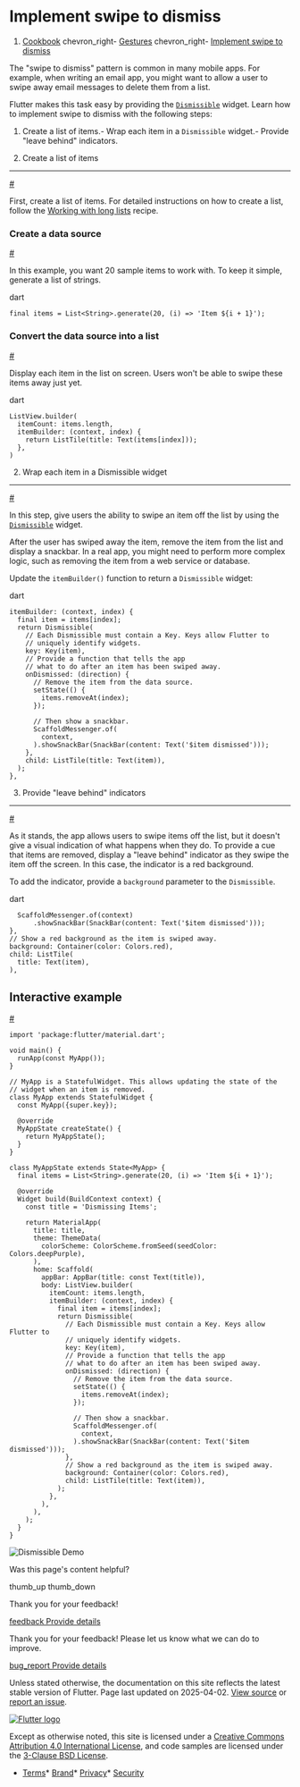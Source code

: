 Implement swipe to dismiss
==========================

1. [Cookbook](/cookbook) chevron\_right- [Gestures](/cookbook/gestures) chevron\_right- [Implement swipe to dismiss](/cookbook/gestures/dismissible)

The "swipe to dismiss" pattern is common in many mobile apps. For example, when writing an email app, you might want to allow a user to swipe away email messages to delete them from a list.

Flutter makes this task easy by providing the [`Dismissible`](https://api.flutter.dev/flutter/widgets/Dismissible-class.html) widget. Learn how to implement swipe to dismiss with the following steps:

1. Create a list of items.- Wrap each item in a `Dismissible` widget.- Provide "leave behind" indicators.

1. Create a list of items
-------------------------

[#](#1-create-a-list-of-items)

First, create a list of items. For detailed instructions on how to create a list, follow the [Working with long lists](/cookbook/lists/long-lists) recipe.

### Create a data source

[#](#create-a-data-source)

In this example, you want 20 sample items to work with. To keep it simple, generate a list of strings.

dart

```
final items = List<String>.generate(20, (i) => 'Item ${i + 1}');
```

### Convert the data source into a list

[#](#convert-the-data-source-into-a-list)

Display each item in the list on screen. Users won't be able to swipe these items away just yet.

dart

```
ListView.builder(
  itemCount: items.length,
  itemBuilder: (context, index) {
    return ListTile(title: Text(items[index]));
  },
)
```

2. Wrap each item in a Dismissible widget
-----------------------------------------

[#](#2-wrap-each-item-in-a-dismissible-widget)

In this step, give users the ability to swipe an item off the list by using the [`Dismissible`](https://api.flutter.dev/flutter/widgets/Dismissible-class.html) widget.

After the user has swiped away the item, remove the item from the list and display a snackbar. In a real app, you might need to perform more complex logic, such as removing the item from a web service or database.

Update the `itemBuilder()` function to return a `Dismissible` widget:

dart

```
itemBuilder: (context, index) {
  final item = items[index];
  return Dismissible(
    // Each Dismissible must contain a Key. Keys allow Flutter to
    // uniquely identify widgets.
    key: Key(item),
    // Provide a function that tells the app
    // what to do after an item has been swiped away.
    onDismissed: (direction) {
      // Remove the item from the data source.
      setState(() {
        items.removeAt(index);
      });

      // Then show a snackbar.
      ScaffoldMessenger.of(
        context,
      ).showSnackBar(SnackBar(content: Text('$item dismissed')));
    },
    child: ListTile(title: Text(item)),
  );
},
```

3. Provide "leave behind" indicators
------------------------------------

[#](#3-provide-leave-behind-indicators)

As it stands, the app allows users to swipe items off the list, but it doesn't give a visual indication of what happens when they do. To provide a cue that items are removed, display a "leave behind" indicator as they swipe the item off the screen. In this case, the indicator is a red background.

To add the indicator, provide a `background` parameter to the `Dismissible`.

dart

```
  ScaffoldMessenger.of(context)
      .showSnackBar(SnackBar(content: Text('$item dismissed')));
},
// Show a red background as the item is swiped away.
background: Container(color: Colors.red),
child: ListTile(
  title: Text(item),
),
```

Interactive example
-------------------

[#](#interactive-example)

```
import 'package:flutter/material.dart';

void main() {
  runApp(const MyApp());
}

// MyApp is a StatefulWidget. This allows updating the state of the
// widget when an item is removed.
class MyApp extends StatefulWidget {
  const MyApp({super.key});

  @override
  MyAppState createState() {
    return MyAppState();
  }
}

class MyAppState extends State<MyApp> {
  final items = List<String>.generate(20, (i) => 'Item ${i + 1}');

  @override
  Widget build(BuildContext context) {
    const title = 'Dismissing Items';

    return MaterialApp(
      title: title,
      theme: ThemeData(
        colorScheme: ColorScheme.fromSeed(seedColor: Colors.deepPurple),
      ),
      home: Scaffold(
        appBar: AppBar(title: const Text(title)),
        body: ListView.builder(
          itemCount: items.length,
          itemBuilder: (context, index) {
            final item = items[index];
            return Dismissible(
              // Each Dismissible must contain a Key. Keys allow Flutter to
              // uniquely identify widgets.
              key: Key(item),
              // Provide a function that tells the app
              // what to do after an item has been swiped away.
              onDismissed: (direction) {
                // Remove the item from the data source.
                setState(() {
                  items.removeAt(index);
                });

                // Then show a snackbar.
                ScaffoldMessenger.of(
                  context,
                ).showSnackBar(SnackBar(content: Text('$item dismissed')));
              },
              // Show a red background as the item is swiped away.
              background: Container(color: Colors.red),
              child: ListTile(title: Text(item)),
            );
          },
        ),
      ),
    );
  }
}
```

 ![Dismissible Demo](/assets/images/docs/cookbook/dismissible.webp)

Was this page's content helpful?

thumb\_up thumb\_down

Thank you for your feedback!

 [feedback Provide details](https://github.com/flutter/website/issues/new?template=1_page_issue.yml&&page-url=https://docs.flutter.dev/cookbook/gestures/dismissible/&page-source=https://github.com/flutter/website/tree/main/src/content/cookbook/gestures/dismissible.md)

Thank you for your feedback! Please let us know what we can do to improve.

 [bug\_report Provide details](https://github.com/flutter/website/issues/new?template=1_page_issue.yml&&page-url=https://docs.flutter.dev/cookbook/gestures/dismissible/&page-source=https://github.com/flutter/website/tree/main/src/content/cookbook/gestures/dismissible.md)

Unless stated otherwise, the documentation on this site reflects the latest stable version of Flutter. Page last updated on 2025-04-02. [View source](https://github.com/flutter/website/tree/main/src/content/cookbook/gestures/dismissible.md) or [report an issue](https://github.com/flutter/website/issues/new?template=1_page_issue.yml&&page-url=https://docs.flutter.dev/cookbook/gestures/dismissible/&page-source=https://github.com/flutter/website/tree/main/src/content/cookbook/gestures/dismissible.md "Report an issue with this page").

[![Flutter logo](/assets/images/branding/flutter/logo+text/horizontal/white.svg)](https://flutter.dev)

Except as otherwise noted, this site is licensed under a [Creative Commons Attribution 4.0 International License](https://creativecommons.org/licenses/by/4.0/), and code samples are licensed under the [3-Clause BSD License](https://opensource.org/licenses/BSD-3-Clause).

* [Terms](/tos "Terms of use")* [Brand](/brand "Brand usage guidelines")* [Privacy](https://policies.google.com/privacy "Privacy policy")* [Security](/security "Security philosophy and practices")

    